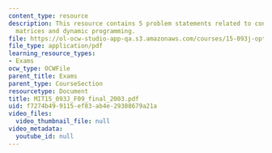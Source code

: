 ```yaml
---
content_type: resource
description: This resource contains 5 problem statements related to concave functions,
  matrices and dynamic programming.
file: https://ol-ocw-studio-app-qa.s3.amazonaws.com/courses/15-093j-optimization-methods-fall-2009/f7274b499115ef83ab4e29388679a21a_MIT15_093J_F09_final_2003.pdf
file_type: application/pdf
learning_resource_types:
- Exams
ocw_type: OCWFile
parent_title: Exams
parent_type: CourseSection
resourcetype: Document
title: MIT15_093J_F09_final_2003.pdf
uid: f7274b49-9115-ef83-ab4e-29388679a21a
video_files:
  video_thumbnail_file: null
video_metadata:
  youtube_id: null
---
```

